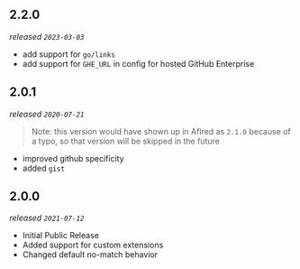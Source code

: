 ## 2.2.0

_released `2023-03-03`_

- add support for `go/links`
- add support for `GHE_URL` in config for hosted GitHub Enterprise

## 2.0.1

_released `2020-07-21`_

> Note: this version would have shown up in Aflred as `2.1.0` because of a typo, so that version will be skipped in the future

- improved github specificity
- added `gist`

## 2.0.0

_released `2021-07-12`_

- Initial Public Release
- Added support for custom extensions
- Changed default no-match behavior
